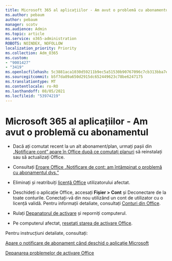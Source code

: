 ```yaml
---
title: Microsoft 365 al aplicațiilor - Am avut o problemă cu abonamentul
ms.author: pebaum
author: pebaum
manager: scotv
ms.audience: Admin
ms.topic: article
ms.service: o365-administration
ROBOTS: NOINDEX, NOFOLLOW
localization_priority: Priority
ms.collection: Adm_O365
ms.custom:
- "9001427"
- "3419"
ms.openlocfilehash: 5c3881aca1030d59211b9ec5a51530b90767096c7cb313bba7ed161a1b1ec2e0
ms.sourcegitcommit: b5f7da89a650d2915dc652449623c78be6247175
ms.translationtype: MT
ms.contentlocale: ro-RO
ms.lasthandoff: 08/05/2021
ms.locfileid: "53974219"
---
```

# <a name="microsoft-365-apps-message---weve-run-into-a-problem-with-your-subscription"></a>Microsoft 365 al aplicațiilor - Am avut o problemă cu abonamentul

- Dacă ați comutat recent la un alt abonament/plan, urmați pașii din [„Notificare cont” apare în Office după ce comutați planuri](https://support.office.com/article/-account-notice-appears-in-office-after-switching-office-365-plans-857dc33a-1efc-4ce7-ac3f-ef616314e27d) să reinstalați sau să actualizați Office.

- Consultați [Eroare Office „Notificare de cont: am întâmpinat o problemă cu abonamentul dvs.”](https://support.office.com/article/office-error-account-notice-we-ve-run-into-a-problem-with-your-office-365-subscription-17f71ecb-f53c-4f3d-ae18-7230ca1594c1)

- Eliminați și reatribuiți [licență Office](https://docs.microsoft.com/microsoft-365/admin/add-users/add-users) utilizatorului afectat. 

- Deschideți o aplicație Office, accesați **Fișier > Cont** și Deconectare de la toate conturile. Conectați-vă din nou utilizând un cont de utilizator cu o licență validă. Pentru informații detaliate, consultați [Conturi din Office](https://support.office.com/article/accounts-in-office-628ea040-f265-49de-b986-be09c3ebf8a9).

- Rulați [Depanatorul de activare](https://aka.ms/SARA-OfficeActivation-Alchemy) și reporniți computerul.

- Pe computerul afectat, [resetați starea de activare Office](https://docs.microsoft.com/office/troubleshoot/activation/reset-office-365-proplus-activation-state).

Pentru instrucțiuni detaliate, consultați: 

[Apare o notificare de abonament când deschid o aplicație Microsoft](https://support.office.com/article/a-subscription-notice-appears-when-i-open-an-office-365-application-4cabe32c-f594-4c0e-9191-3d3ade10cceb)

[Depanarea problemelor de activare Office](https://support.office.com/article/unlicensed-product-and-activation-errors-in-office-0d23d3c0-c19c-4b2f-9845-5344fedc4380)
